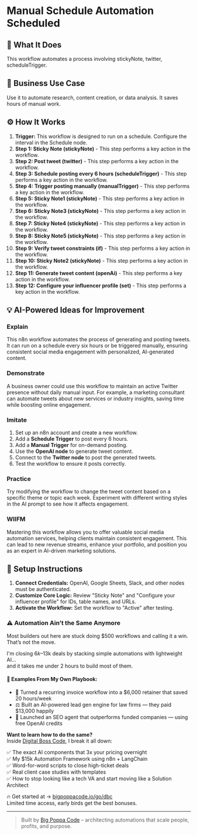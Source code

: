 # Manual Schedule Automation Scheduled

## 🚀 What It Does
This workflow automates a process involving stickyNote, twitter, scheduleTrigger.

## 💼 Business Use Case
Use it to automate research, content creation, or data analysis. It saves hours of manual work.

## ⚙️ How It Works
1.  **Trigger:** This workflow is designed to run on a schedule. Configure the interval in the Schedule node.
2. **Step 1: Sticky Note (stickyNote)** - This step performs a key action in the workflow.
3. **Step 2: Post tweet (twitter)** - This step performs a key action in the workflow.
4. **Step 3: Schedule posting every 6 hours (scheduleTrigger)** - This step performs a key action in the workflow.
5. **Step 4: Trigger posting manually (manualTrigger)** - This step performs a key action in the workflow.
6. **Step 5: Sticky Note1 (stickyNote)** - This step performs a key action in the workflow.
7. **Step 6: Sticky Note3 (stickyNote)** - This step performs a key action in the workflow.
8. **Step 7: Sticky Note4 (stickyNote)** - This step performs a key action in the workflow.
9. **Step 8: Sticky Note5 (stickyNote)** - This step performs a key action in the workflow.
10. **Step 9: Verify tweet constraints (if)** - This step performs a key action in the workflow.
11. **Step 10: Sticky Note2 (stickyNote)** - This step performs a key action in the workflow.
12. **Step 11: Generate tweet content (openAi)** - This step performs a key action in the workflow.
13. **Step 12: Configure your influencer profile (set)** - This step performs a key action in the workflow.

## 💡 AI-Powered Ideas for Improvement
### Explain
This n8n workflow automates the process of generating and posting tweets. It can run on a schedule every six hours or be triggered manually, ensuring consistent social media engagement with personalized, AI-generated content.

### Demonstrate
A business owner could use this workflow to maintain an active Twitter presence without daily manual input. For example, a marketing consultant can automate tweets about new services or industry insights, saving time while boosting online engagement.

### Imitate
1. Set up an n8n account and create a new workflow.
2. Add a **Schedule Trigger** to post every 6 hours.
3. Add a **Manual Trigger** for on-demand posting.
4. Use the **OpenAI node** to generate tweet content.
5. Connect to the **Twitter node** to post the generated tweets.
6. Test the workflow to ensure it posts correctly.

### Practice
Try modifying the workflow to change the tweet content based on a specific theme or topic each week. Experiment with different writing styles in the AI prompt to see how it affects engagement.

### WIIFM
Mastering this workflow allows you to offer valuable social media automation services, helping clients maintain consistent engagement. This can lead to new revenue streams, enhance your portfolio, and position you as an expert in AI-driven marketing solutions.

## 🔧 Setup Instructions
1. **Connect Credentials:** OpenAI, Google Sheets, Slack, and other nodes must be authenticated.
2. **Customize Core Logic:** Review "Sticky Note" and "Configure your influencer profile" for IDs, table names, and URLs.
3. **Activate the Workflow:** Set the workflow to "Active" after testing.

### ⚠️ Automation Ain’t the Same Anymore

Most builders out here are stuck doing $500 workflows and calling it a win.  
That’s not the move.  

I'm closing $6k–$13k deals by stacking simple automations with lightweight AI...  
and it takes me under 2 hours to build most of them.

#### 🧠 Examples From My Own Playbook:
- 🔁 Turned a recurring invoice workflow into a $6,000 retainer that saved 20 hours/week  
- ⚖️ Built an AI-powered lead gen engine for law firms — they paid $13,000 happily  
- 🚀 Launched an SEO agent that outperforms funded companies — using free OpenAI credits  

**Want to learn how to do the same?**  
Inside [Digital Boss Code](https://bigpoppacode.io/go/dbc), I break it all down:

✅ The exact AI components that 3x your pricing overnight  
✅ My $15k Automation Framework using n8n + LangChain  
✅ Word-for-word scripts to close high-ticket deals  
✅ Real client case studies with templates  
✅ How to stop looking like a tech VA and start moving like a Solution Architect  

🔥 Get started at → [bigpoppacode.io/go/dbc](https://bigpoppacode.io/go/dbc)  
Limited time access, early birds get the best bonuses.

---
> Built by [Big Poppa Code](https://bigpoppacode.io) – architecting automations that scale people, profits, and purpose.
